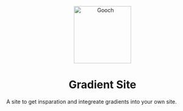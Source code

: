 <p align="center">
  <a href="./src/images/gooch.jpg">
    <img alt="Gooch" src="https://bit.ly/2Nzxx6r" width="150" />
  </a>
</p>
<h1 align="center">
  Gradient Site
</h1>

A site to get insparation and integreate gradients into your own site.
